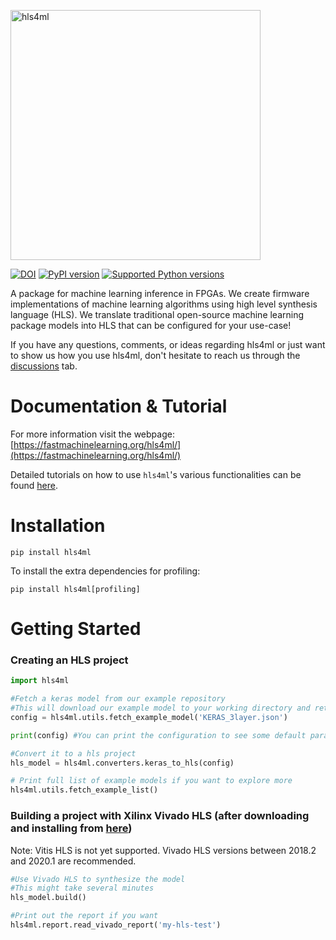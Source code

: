 <p float="left">
   <img src="https://fastmachinelearning.github.io/hls4ml/img/logo.jpg" alt="hls4ml" width="400"/>
</p>

[![DOI](https://zenodo.org/badge/108329371.svg)](https://zenodo.org/badge/latestdoi/108329371)
[![PyPI version](https://badge.fury.io/py/hls4ml.svg)](https://badge.fury.io/py/hls4ml)
[![Supported Python versions](https://img.shields.io/pypi/pyversions/hls4ml.svg)](https://pypi.org/project/hls4ml/)

A package for machine learning inference in FPGAs. We create firmware implementations of machine learning algorithms using high level synthesis language (HLS). We translate traditional open-source machine learning package models into HLS that can be configured for your use-case!

If you have any questions, comments, or ideas regarding hls4ml or just want to show us how you use hls4ml, don't hesitate to reach us through the [discussions](https://github.com/fastmachinelearning/hls4ml/discussions) tab.

# Documentation & Tutorial

For more information visit the webpage: [https://fastmachinelearning.org/hls4ml/](https://fastmachinelearning.org/hls4ml/)

Detailed tutorials on how to use `hls4ml`'s various functionalities can be found [here](https://github.com/hls-fpga-machine-learning/hls4ml-tutorial).

# Installation
```
pip install hls4ml
```

To install the extra dependencies for profiling: 

```
pip install hls4ml[profiling]
```

# Getting Started
### Creating an HLS project
```Python
import hls4ml

#Fetch a keras model from our example repository
#This will download our example model to your working directory and return an example configuration file
config = hls4ml.utils.fetch_example_model('KERAS_3layer.json')

print(config) #You can print the configuration to see some default parameters

#Convert it to a hls project
hls_model = hls4ml.converters.keras_to_hls(config)

# Print full list of example models if you want to explore more
hls4ml.utils.fetch_example_list()
```

### Building a project with Xilinx Vivado HLS (after downloading and installing from [here](https://www.xilinx.com/products/design-tools/vivado/integration/esl-design.html))
Note: Vitis HLS is not yet supported. Vivado HLS versions between 2018.2 and 2020.1 are recommended.

```Python
#Use Vivado HLS to synthesize the model
#This might take several minutes
hls_model.build()

#Print out the report if you want
hls4ml.report.read_vivado_report('my-hls-test')
```
